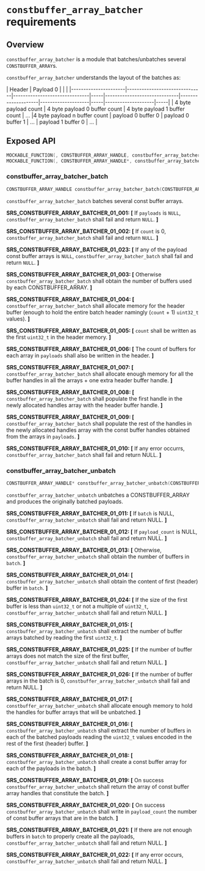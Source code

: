 ﻿`constbuffer_array_batcher` requirements
================

## Overview

`constbuffer_array_batcher` is a module that batches/unbatches several `CONSTBUFFER_ARRAY`s.

`constbuffer_array_batcher` understands the layout of the batches as:

| Header                                                                                                                    | Payload 0                               |     |                          |
|----------------------|-------------------------------|-------------------------------|-----|------------------------------|--------------------|--------------------|-----|--------------------|-----|
| 4 byte payload count | 4 byte payload 0 buffer count | 4 byte payload 1 buffer count | ... |4 byte payload n buffer count | payload 0 buffer 0 | payload 0 buffer 1 | ... | payload 1 buffer 0 | ... |

## Exposed API

```c
MOCKABLE_FUNCTION(, CONSTBUFFER_ARRAY_HANDLE, constbuffer_array_batcher_batch, CONSTBUFFER_ARRAY_HANDLE*, payloads, uint32_t, count);
MOCKABLE_FUNCTION(, CONSTBUFFER_ARRAY_HANDLE*, constbuffer_array_batcher_unbatch, CONSTBUFFER_ARRAY_HANDLE, batch, uint32_t*, payload_count);
```

### constbuffer_array_batcher_batch

```c
CONSTBUFFER_ARRAY_HANDLE constbuffer_array_batcher_batch(CONSTBUFFER_ARRAY_HANDLE* payloads, uint32_t count);
```

`constbuffer_array_batcher_batch` batches several const buffer arrays.

**SRS_CONSTBUFFER_ARRAY_BATCHER_01_001: [** If `payloads` is `NULL`, `constbuffer_array_batcher_batch` shall fail and return `NULL`. **]**

**SRS_CONSTBUFFER_ARRAY_BATCHER_01_002: [** If `count` is 0, `constbuffer_array_batcher_batch` shall fail and return `NULL`. **]**

**SRS_CONSTBUFFER_ARRAY_BATCHER_01_023: [** If any of the payload const buffer arrays is `NULL`, `constbuffer_array_batcher_batch` shall fail and return `NULL`. **]**

**SRS_CONSTBUFFER_ARRAY_BATCHER_01_003: [** Otherwise `constbuffer_array_batcher_batch` shall obtain the number of buffers used by each CONSTBUFFER_ARRAY. **]**

**SRS_CONSTBUFFER_ARRAY_BATCHER_01_004: [** `constbuffer_array_batcher_batch` shall allocate memory for the header buffer (enough to hold the entire batch header namingly (`count` + 1) `uint32_t` values). **]**

**SRS_CONSTBUFFER_ARRAY_BATCHER_01_005: [** `count` shall be written as the first `uint32_t` in the header memory. **]**

**SRS_CONSTBUFFER_ARRAY_BATCHER_01_006: [** The count of buffers for each array in `payloads` shall also be written in the header. **]**

**SRS_CONSTBUFFER_ARRAY_BATCHER_01_007: [** `constbuffer_array_batcher_batch` shall allocate enough memory for all the buffer handles in all the arrays + one extra header buffer handle. **]**

**SRS_CONSTBUFFER_ARRAY_BATCHER_01_008: [** `constbuffer_array_batcher_batch` shall populate the first handle in the newly allocated handles array with the header buffer handle. **]**

**SRS_CONSTBUFFER_ARRAY_BATCHER_01_009: [** `constbuffer_array_batcher_batch` shall populate the rest of the handles in the newly allocated handles array with the const buffer handles obtained from the arrays in `payloads`. **]**

**SRS_CONSTBUFFER_ARRAY_BATCHER_01_010: [** If any error occurrs, `constbuffer_array_batcher_batch` shall fail and return NULL. **]**

### constbuffer_array_batcher_unbatch

```c
CONSTBUFFER_ARRAY_HANDLE* constbuffer_array_batcher_unbatch(CONSTBUFFER_ARRAY_HANDLE batch, uint32_t* payload_count);
```

`constbuffer_array_batcher_unbatch` unbatches a CONSTBUFFER_ARRAY and produces the originally batched payloads.

**SRS_CONSTBUFFER_ARRAY_BATCHER_01_011: [** If `batch` is NULL, `constbuffer_array_batcher_unbatch` shall fail and return NULL. **]**

**SRS_CONSTBUFFER_ARRAY_BATCHER_01_012: [** If `payload_count` is NULL, `constbuffer_array_batcher_unbatch` shall fail and return NULL. **]**

**SRS_CONSTBUFFER_ARRAY_BATCHER_01_013: [** Otherwise, `constbuffer_array_batcher_unbatch` shall obtain the number of buffers in `batch`. **]**

**SRS_CONSTBUFFER_ARRAY_BATCHER_01_014: [** `constbuffer_array_batcher_unbatch` shall obtain the content of first (header) buffer in `batch`. **]**

**SRS_CONSTBUFFER_ARRAY_BATCHER_01_024: [** If the size of the first buffer is less than `uint32_t` or not a multiple of `uint32_t`, `constbuffer_array_batcher_unbatch` shall fail and return NULL. **]**

**SRS_CONSTBUFFER_ARRAY_BATCHER_01_015: [** `constbuffer_array_batcher_unbatch` shall extract the number of buffer arrays batched by reading the first `uint32_t`. **]**

**SRS_CONSTBUFFER_ARRAY_BATCHER_01_025: [** If the number of buffer arrays does not match the size of the first buffer, `constbuffer_array_batcher_unbatch` shall fail and return NULL. **]**

**SRS_CONSTBUFFER_ARRAY_BATCHER_01_026: [** If the number of buffer arrays in the batch is 0, `constbuffer_array_batcher_unbatch` shall fail and return NULL. **]**

**SRS_CONSTBUFFER_ARRAY_BATCHER_01_017: [** `constbuffer_array_batcher_unbatch` shall allocate enough memory to hold the handles for buffer arrays that will be unbatched. **]**

**SRS_CONSTBUFFER_ARRAY_BATCHER_01_016: [** `constbuffer_array_batcher_unbatch` shall extract the number of buffers in each of the batched payloads reading the `uint32_t` values encoded in the rest of the first (header) buffer. **]**

**SRS_CONSTBUFFER_ARRAY_BATCHER_01_018: [** `constbuffer_array_batcher_unbatch` shall create a const buffer array for each of the payloads in the batch. **]**

**SRS_CONSTBUFFER_ARRAY_BATCHER_01_019: [** On success `constbuffer_array_batcher_unbatch` shall return the array of const buffer array handles that constitute the batch. **]**

**SRS_CONSTBUFFER_ARRAY_BATCHER_01_020: [** On success `constbuffer_array_batcher_unbatch` shall write in `payload_count` the number of const buffer arrays that are in the batch. **]**

**SRS_CONSTBUFFER_ARRAY_BATCHER_01_021: [** If there are not enough buffers in `batch` to properly create all the payloads, `constbuffer_array_batcher_unbatch` shall fail and return NULL. **]**

**SRS_CONSTBUFFER_ARRAY_BATCHER_01_022: [** If any error occurs, `constbuffer_array_batcher_unbatch` shall fail and return NULL. **]**
